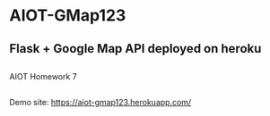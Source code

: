 # AIOT-GMap123 
## Flask + Google Map API deployed on heroku

##
AIOT Homework 7
##
Demo site: https://aiot-gmap123.herokuapp.com/
